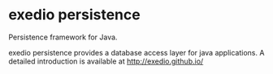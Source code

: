 # exedio persistence
Persistence framework for Java.

exedio persistence provides a database access layer for java applications.
A detailed introduction is available at http://exedio.github.io/
